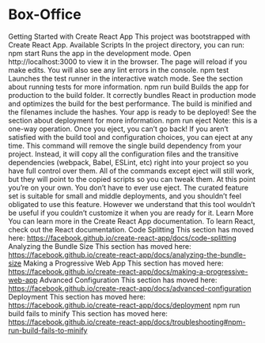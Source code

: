 # Box-Office
Getting Started with Create React App This project was bootstrapped with Create React App.  Available Scripts In the project directory, you can run:  npm start Runs the app in the development mode. Open http://localhost:3000 to view it in the browser.  The page will reload if you make edits. You will also see any lint errors in the console.  npm test Launches the test runner in the interactive watch mode. See the section about running tests for more information.  npm run build Builds the app for production to the build folder. It correctly bundles React in production mode and optimizes the build for the best performance.  The build is minified and the filenames include the hashes. Your app is ready to be deployed!  See the section about deployment for more information.  npm run eject Note: this is a one-way operation. Once you eject, you can’t go back!  If you aren’t satisfied with the build tool and configuration choices, you can eject at any time. This command will remove the single build dependency from your project.  Instead, it will copy all the configuration files and the transitive dependencies (webpack, Babel, ESLint, etc) right into your project so you have full control over them. All of the commands except eject will still work, but they will point to the copied scripts so you can tweak them. At this point you’re on your own.  You don’t have to ever use eject. The curated feature set is suitable for small and middle deployments, and you shouldn’t feel obligated to use this feature. However we understand that this tool wouldn’t be useful if you couldn’t customize it when you are ready for it.  Learn More You can learn more in the Create React App documentation.  To learn React, check out the React documentation.  Code Splitting This section has moved here: https://facebook.github.io/create-react-app/docs/code-splitting  Analyzing the Bundle Size This section has moved here: https://facebook.github.io/create-react-app/docs/analyzing-the-bundle-size  Making a Progressive Web App This section has moved here: https://facebook.github.io/create-react-app/docs/making-a-progressive-web-app  Advanced Configuration This section has moved here: https://facebook.github.io/create-react-app/docs/advanced-configuration  Deployment This section has moved here: https://facebook.github.io/create-react-app/docs/deployment  npm run build fails to minify This section has moved here: https://facebook.github.io/create-react-app/docs/troubleshooting#npm-run-build-fails-to-minify
